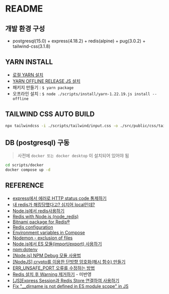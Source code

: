 # README

## 개발 환경 구성

- postgresql(15.0) + express(4.18.2) + redis(alpine) + pug(3.0.2) + tailwind-css(3.1.8)

## YARN INSTALL

- [로컬 YARN 설치](https://yarnpkg.com/latest.msi)
- [YARN OFFLINE RELEASE JS 설치](https://github.com/yarnpkg/yarn/releases)
- 패키지 만들기 : `$ yarn package`
- 오프라인 설치 : `$ node ./scripts/install/yarn-1.22.19.js install --offline`

## TAILWIND CSS AUTO BUILD

```sh
npx tailwindcss -i ./scripts/tailwind/input.css -o ./src/public/css/tailwind.css --watch
```

## DB (postgresql) 구동

> 사전에 `docker 또는 docker desktop` 이 설치되어 있어야 됨

```sh
cd scripts/docker
docker compose up -d
```

## REFERENCE

- [express에서 에러로 HTTP status code 통제하기](https://if1live.github.io/web/express-error-and-http-status-code/)
- [내 redis가 해킹당했다고? 심지어 local인데?](https://thxwelchs.github.io/%EB%82%B4redis%EA%B0%80%ED%95%B4%ED%82%B9%EB%8B%B9%ED%96%88%EB%8B%A4%EA%B3%A0%EC%8B%AC%EC%A7%80%EC%96%B4local%EC%9D%B8%EB%8D%B0/)
- [Node.js에서 redis사용하기](https://soonysoon.tistory.com/m/70)
- [Redis with Node.js (node_redis)](https://docs.redis.com/latest/rs/references/client_references/client_nodejs/)
- [Bitnami package for Redis®](https://hub.docker.com/r/bitnami/redis)
- [Redis configuration](https://redis.io/docs/manual/config/)
- [Environment variables in Compose](https://docs.docker.com/compose/environment-variables/)
- [Nodemon - exclusion of files](https://stackoverflow.com/questions/24120004/nodemon-exclusion-of-files)
- [Node.js에서 ES 모듈(import/export) 사용하기](https://www.daleseo.com/js-node-es-modules/)
- [npm:dotenv](https://www.npmjs.com/package/dotenv)
- [[Node.js] NPM Debug 모듈 사용법](https://jaenjoy.tistory.com/m/16)
- [[NodeJS] crypto를 이용한 단방향 암호화(해시 함수) 만들기](https://minu0807.tistory.com/m/84)
- [ERR_UNSAFE_PORT 오류를 수정하는 방법](https://ziphyoun.tistory.com/m/947)
- [Redis 설치 후 Warning 제거하기](https://comcube.tistory.com/m/entry/Redis-%EC%84%A4%EC%B9%98-%ED%9B%84-Warning-%EC%A0%9C%EA%B1%B0%ED%95%98%EA%B8%B0) - 미반영
- [[JS]Express Session과 Redis Store 연결하여 사용하기](https://krpeppermint100.medium.com/js-express-session%EA%B3%BC-redis-store-%EC%97%B0%EA%B2%B0%ED%95%98%EC%97%AC-%EC%82%AC%EC%9A%A9%ED%95%98%EA%B8%B0-bf4df45eb15b)
- [Fix "\_\_dirname is not defined in ES module scope" in JS](https://bobbyhadz.com/blog/javascript-dirname-is-not-defined-in-es-module-scope)
